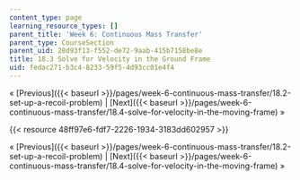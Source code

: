 ```yaml
---
content_type: page
learning_resource_types: []
parent_title: 'Week 6: Continuous Mass Transfer'
parent_type: CourseSection
parent_uid: 28d93f13-f552-de72-9aab-415b7158be8e
title: 18.3 Solve for Velocity in the Ground Frame
uid: fedac271-b3c4-8233-59f5-4d93cc01e4f4
---
```


« [Previous]({{< baseurl >}}/pages/week-6-continuous-mass-transfer/18.2-set-up-a-recoil-problem) | [Next]({{< baseurl >}}/pages/week-6-continuous-mass-transfer/18.4-solve-for-velocity-in-the-moving-frame) »

{{< resource 48ff97e6-fdf7-2226-1934-3183dd602957 >}}

« [Previous]({{< baseurl >}}/pages/week-6-continuous-mass-transfer/18.2-set-up-a-recoil-problem) | [Next]({{< baseurl >}}/pages/week-6-continuous-mass-transfer/18.4-solve-for-velocity-in-the-moving-frame) »